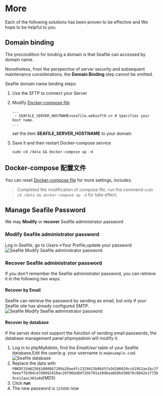 # More

Each of the following solutions has been proven to be effective and We hope to be helpful to you.

## Domain binding

The precondition for binding a domain is that Seafile can accessed by domain name.

Nonetheless, from the perspective of server security and subsequent maintenance considerations, the **Domain Binding** step cannot be omitted.

Seafile domain name binding steps:

1. Use the SFTP to connect your Server
2. Modify [Docker-compose file](/stack-components.md#docker-compose)
   ```text
   ...
    - SEAFILE_SERVER_HOSTNAME=seafile.websoft9.cn # Specifies your host name.
   ...
   ```
   set the item **SEAFILE_SERVER_HOSTNAME** to your domain

3. Save it and then restart Docker-compose service
   ```
   sudo cd /data && docker-compose up -d
   ```


## Docker-compose 配置文件

You can reset [Docker-compose file](/stack-components.md#docker-compose) for more settings, includes:
> Completed the modification of compose file, run the command `sudo cd /data && docker-compose up -d` for take effect.

## Manage Seafile Password

We may **Modify** or **recover** Seafile administrator password

### Modify Seafile administrator password

Log in Seafile, go to Users->Your Profile,update your password
![Seafile Modify Seafile administrator password](https://libs.websoft9.com/Websoft9/DocsPicture/en/seafile/seafile-modifypw-websoft9.png)

### Recover Seafile administrator password

If you don't remember the Seafile administrator password, you can retrieve it in the following two ways.

#### Recover by Email

Seafile can retrieve the password by sending an email, but only if your Seafile site has already configured SMTP.
![Seafile Modify Seafile administrator password](https://libs.websoft9.com/Websoft9/DocsPicture/en/seafile/seafile-forgetpw-websoft9.png)

#### Recover by database

If the server does not support the function of sending email passwords, the database management panel phpmyadmin will modify it.

1. Log in to phpMyAdmin, find the *EmailUser* table of your Seafile database,Edit the user(e.g. your username is `me@example.com`)  
   ![Seafile database](https://libs.websoft9.com/Websoft9/DocsPicture/en/seafile/seafile-userspw-websoft9.png)
2. Replace the data with `PBKDF2SHA256$10000$7289a20ae4fc2329415b0645fa3d106019cc61952ae1bc2f9eeef7b30dc47d88$5418ac28f06bd84f2bb701a10dbea6b0bd30676c8042e1f73b9ce12aac302a8d`(MD5)
3. Click **run**
4. The new password is `123456` now
